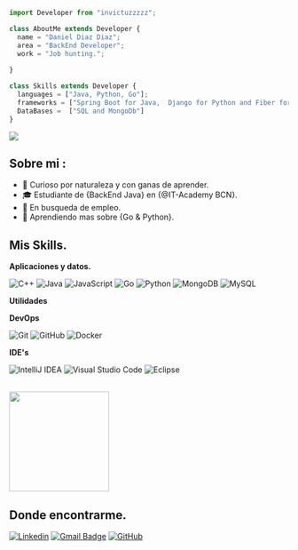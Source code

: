 
```js
import Developer from "invictuzzzzz";

class AboutMe extends Developer {
  name = "Daniel Diaz Diaz";
  area = "BackEnd Developer";
  work = "Job hunting.";
 
}

class Skills extends Developer {
  languages = ["Java, Python, Go"];
  frameworks = ["Spring Boot for Java,  Django for Python and Fiber for Go "];
  DataBases =  ["SQL and MongoDb"]
}
```

![](https://komarev.com/ghpvc/?username=invictuzzzzz&color=006bed)

## Sobre mi :

- 🤔 Curioso por naturaleza y con ganas de aprender.
- 🎓 Estudiante de {BackEnd Java} en {@IT-Academy BCN}.
- 💼 En busqueda de empleo.
- 🌱 Aprendiendo mas sobre {Go & Python}.

## Mis Skills.

**Aplicaciones y datos.**

![C++](https://img.shields.io/badge/-C++-333333?style=flat&logo=C%2B%2B&logoColor=00599C)
![Java](https://img.shields.io/badge/-Java-333333?style=flat&logo=Java&logoColor=007396)
![JavaScript](https://img.shields.io/badge/-JavaScript-333333?style=flat&logo=javascript)
![Go](https://img.shields.io/badge/-Go-00ADD8?style=flat&logo=go&logoColor=white)
![Python](https://img.shields.io/badge/-Python-3776AB?style=flat&logo=python&logoColor=white)
![MongoDB](https://img.shields.io/badge/-MongoDB-47A248?style=flat&logo=mongodb&logoColor=white)
![MySQL](https://img.shields.io/badge/-MySQL-333333?style=flat&logo=mysql)

**Utilidades**
 

**DevOps**

![Git](https://img.shields.io/badge/-Git-333333?style=flat&logo=git)
![GitHub](https://img.shields.io/badge/-GitHub-333333?style=flat&logo=github)
![Docker](https://img.shields.io/badge/-Docker-333333?style=flat&logo=docker)
 

**IDE's**

![IntelliJ IDEA](https://img.shields.io/badge/-IntelliJ%20IDEA-000000?style=flat&logo=intellij-idea&logoColor=white)
![Visual Studio Code](https://img.shields.io/badge/-Visual%20Studio%20Code-333333?style=flat&logo=visual-studio-code&logoColor=007ACC)
![Eclipse](https://img.shields.io/badge/-Eclipse-333333?style=flat&logo=eclipse-ide&logoColor=2C2255)



<br/>

<a href="https://github.com/invictuzzzzz" title="Perfil de Dani">
<img height="180em" src="https://github-readme-stats.vercel.app/api?username=invictuzzzzz&theme=dracula&show_icons=true" />
</a>

## Donde encontrarme.

[![Linkedin](https://img.shields.io/badge/-Dani-blue?style=flat-square&logo=Linkedin&logoColor=white&link=https://www.linkedin.com/in/daniel-diaz-diaz-b58707294)](https://www.linkedin.com/in/daniel-diaz-diaz-b58707294)
[![Gmail Badge](https://img.shields.io/badge/-dan1@hotmail.es-006bed?style=flat-square&logo=Gmail&logoColor=white&link=mailto:dan1@hotmail.es)](mailto:dan1@hotmail.es)
[![GitHub](https://img.shields.io/github/followers/iuricode?label=follow&style=social)](https://github.com/invictuzzzzz)


